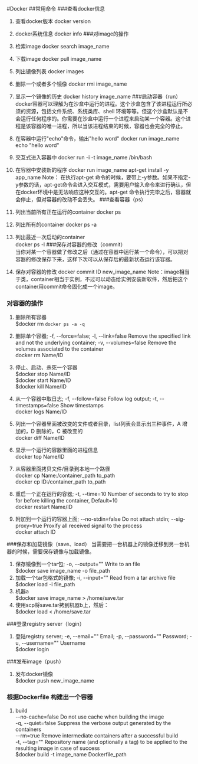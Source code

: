 #Docker
##常用命令
###查看docker信息
1. 查看docker版本
docker version 
2. docker系统信息
docker info
###对image的操作
1. 检索image
docker search image_name  
2. 下载image
docker pull image_name
3. 列出镜像列表
docker images  
4. 删除一个或者多个镜像
docker rmi image_name 
5. 显示一个镜像的历史
docker history image_name
###启动容器（run）
docker容器可以理解为在沙盒中运行的进程。这个沙盒包含了该进程运行所必须的资源，包括文件系统、系统类库、shell 环境等等。但这个沙盒默认是不会运行任何程序的。你需要在沙盒中运行一个进程来启动某一个容器。这个进程是该容器的唯一进程，所以当该进程结束的时候，容器也会完全的停止。

1. 在容器中运行"echo"命令，输出"hello word"
docker run image_name echo "hello word"
2. 交互式进入容器中
docker run -i -t image_name /bin/bash  
3. 在容器中安装新的程序
docker run image_name apt-get install -y app_name
Note：  在执行apt-get 命令的时候，要带上-y参数。如果不指定-y参数的话，apt-get命令会进入交互模式，需要用户输入命令来进行确认，但在docker环境中是无法响应这种交互的。apt-get 命令执行完毕之后，容器就会停止，但对容器的改动不会丢失。
###查看容器（ps）

1. 列出当前所有正在运行的container
docker ps
2. 列出所有的container
docker ps -a
3. 列出最近一次启动的container  
docker ps -l
###保存对容器的修改（commit）         
当你对某一个容器做了修改之后（通过在容器中运行某一个命令），可以把对容器的修改保存下来，这样下次可以从保存后的最新状态运行该容器。  
1.  保存对容器的修改
docker commit ID new_image_name 
Note：image相当于类，container相当于实例，不过可以动态给实例安装新软件，然后把这个container用commit命令固化成一个image。
### 对容器的操作
1. 删除所有容器  
$docker rm `docker ps -a -q`  
  
2. 删除单个容器; -f, --force=false; -l, --link=false Remove the specified link and not the underlying container; -v, --volumes=false Remove the volumes associated to the container  
docker rm Name/ID  
  
3. 停止、启动、杀死一个容器  
$docker stop Name/ID  
$docker start Name/ID  
$docker kill Name/ID  
  
4. 从一个容器中取日志; -f, --follow=false Follow log output; -t, --timestamps=false Show timestamps  
docker logs Name/ID  
  
5. 列出一个容器里面被改变的文件或者目录，list列表会显示出三种事件，A 增加的，D 删除的，C 被改变的  
docker diff Name/ID  
  
6. 显示一个运行的容器里面的进程信息  
docker top Name/ID  
  
7. 从容器里面拷贝文件/目录到本地一个路径  
docker cp Name:/container_path to_path  
docker cp ID:/container_path to_path  
  
8. 重启一个正在运行的容器; -t, --time=10 Number of seconds to try to stop for before killing the container, Default=10  
docker restart Name/ID  
  
9. 附加到一个运行的容器上面; --no-stdin=false Do not attach stdin; --sig-proxy=true Proxify all received signal to the process  
docker attach ID 

###保存和加载镜像（save、load）
当需要把一台机器上的镜像迁移到另一台机器的时候，需要保存镜像与加载镜像。

1. 保存镜像到一个tar包; -o, --output="" Write to an file  
$docker save image_name -o file_path  
2. 加载一个tar包格式的镜像; -i, --input="" Read from a tar archive file  
$docker load -i file_path  
3. 机器a  
$docker save image_name > /home/save.tar  
4. 使用scp将save.tar拷到机器b上，然后：  
$docker load < /home/save.tar

###登录registry server（login）

1. 登陆registry server; -e, --email="" Email; -p, --password="" Password; -u, --username="" Username  
$docker login 

###发布image（push）

1. 发布docker镜像  
$docker push new_image_name  

### 根据Dockerfile 构建出一个容器

1. build  
      --no-cache=false Do not use cache when building the image  
      -q, --quiet=false Suppress the verbose output generated by the containers  
      --rm=true Remove intermediate containers after a successful build  
      -t, --tag="" Repository name (and optionally a tag) to be applied to the resulting image in case of success  
$docker build -t image_name Dockerfile_path  

